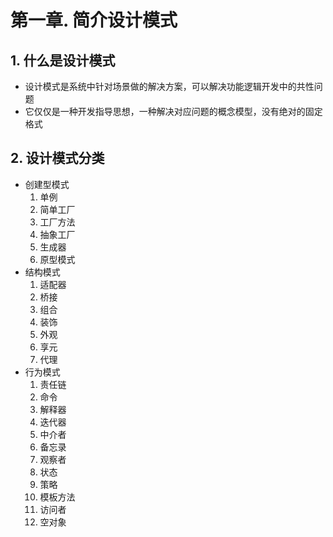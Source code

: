# 第一章. 简介设计模式

## 1. 什么是设计模式

* 设计模式是系统中针对场景做的解决方案，可以解决功能逻辑开发中的共性问题
* 它仅仅是一种开发指导思想，一种解决对应问题的概念模型，没有绝对的固定格式

## 2. 设计模式分类

* 创建型模式
	1. 单例
	2. 简单工厂
	3. 工厂方法
	4. 抽象工厂
	5. 生成器
	6. 原型模式
* 结构模式
	1. 适配器
	2. 桥接
	3. 组合
	4. 装饰
	5. 外观
	6. 享元
	7. 代理
* 行为模式
	1. 责任链
	2. 命令
	3. 解释器
	4. 迭代器
	5. 中介者
	6. 备忘录
	7. 观察者
	8. 状态
	9. 策略
	10. 模板方法
	11. 访问者
	12. 空对象
